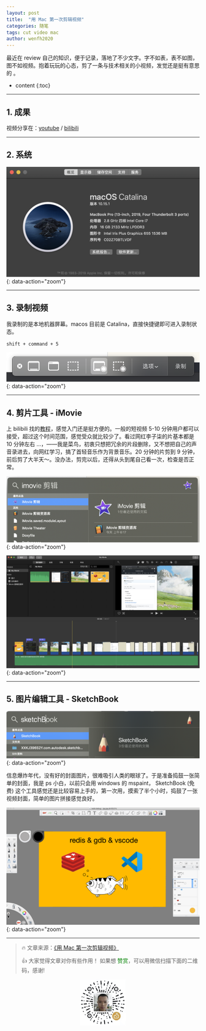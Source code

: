 ```yaml
---
layout: post
title:  "用 Mac 第一次剪辑视频"
categories: 随笔
tags: cut video mac
author: wenfh2020
---
```


最近在 review 自己的知识，便于记录，落地了不少文字。字不如表，表不如图，图不如视频。抱着玩玩的心态，剪了一条与技术相关的小视频，发觉还是挺有意思的 。



* content
{:toc}

---

## 1. 成果

视频分享在：[youtube](https://www.youtube.com/watch?v=QltK3vV5Slw) / [bilibili](https://www.bilibili.com/video/av83070640)

---

## 2. 系统

![mac 系统](/images/2020-03-11-09-28-05.png){: data-action="zoom"}

---

## 3. 录制视频

我录制的是本地机器屏幕。macos 目前是 Catalina，直接快捷键即可进入录制状态。

```shell
shift + command + 5
```

![录屏操作](/images/2020-03-11-09-28-51.png){: data-action="zoom"}

---

## 4. 剪片工具 -  iMovie

上 bilibili 找的[教程](https://www.bilibili.com/video/av40935743?t=509
)，感觉入门还是挺方便的。一般的短视频 5-10 分钟用户都可以接受，超过这个时间范围，感觉受众就比较少了。看过网红李子柒的片基本都是 10 分钟左右 ...，——我是菜鸟，初衷只想把冗余的片段删除，又不想把自己的声音录进去，向网红学习，搞了首轻音乐作为背景音乐。20 分钟的片剪到 9 分钟，前后剪了大半天～。没办法，剪完以后，还得从头到尾自己看一次，检查是否正常。

![imovie1](/images/2020-03-11-09-29-28.png){: data-action="zoom"}

![imovie2](/images/2020-03-11-09-29-43.png){: data-action="zoom"}

---

## 5. 图片编辑工具 - SketchBook

![SketchBook](/images/2020-03-11-09-30-17.png){: data-action="zoom"}

信息爆炸年代，没有好的封面图片，很难吸引人类的眼球了。于是准备捣鼓一张简单的封面，我是 ps 小白，以前只会用 windows 的 mspaint， SketchBook (免费) 这个工具感觉还是比较容易上手的，第一次用，摸索了半个小时，捣鼓了一张视频封面，简单的图片拼接感觉良好。

![SketchBook 2](/images/2020-03-11-09-30-44.png){: data-action="zoom"}

---

> 🔥 文章来源：[《用 Mac 第一次剪辑视频》](https://wenfh2020.com/2020/02/01/cut-video/)
>
> 👍 大家觉得文章对你有些作用！ 如果想 <font color=green>赞赏</font>，可以用微信扫描下面的二维码，感谢!
<div align=center><img src="/images/2020-08-06-15-49-47.png" width="120"/></div>
